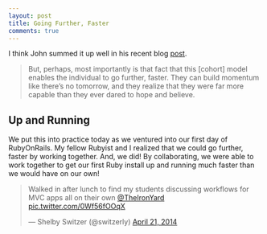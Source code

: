 ```yaml
---
layout: post
title: Going Further, Faster
comments: true
---
```


I think John summed it up well in his recent blog [post](http://john.do/dream-big-dreams/).

>But, perhaps, most importantly is that fact that this [cohort] model enables the individual to go further, faster. They can build momentum like there’s no tomorrow, and they realize that they were far more capable than they ever dared to hope and believe.

## Up and Running
We put this into practice today as we ventured into our first day of RubyOnRails. My fellow Rubyist and I realized that we could go further, faster by working together. And, we did! By collaborating, we were able to work together to get our first Ruby install up and running much faster than we would have on our own!

<blockquote class="twitter-tweet" lang="en"><p>Walked in after lunch to find my students discussing workflows for MVC apps all on their own <a href="https://twitter.com/TheIronYard">@TheIronYard</a> <a href="http://t.co/0Wf56fOOqX">pic.twitter.com/0Wf56fOOqX</a></p>&mdash; Shelby Switzer (@switzerly) <a href="https://twitter.com/switzerly/statuses/458318144445382656">April 21, 2014</a></blockquote>
<script async src="//platform.twitter.com/widgets.js" charset="utf-8"></script>